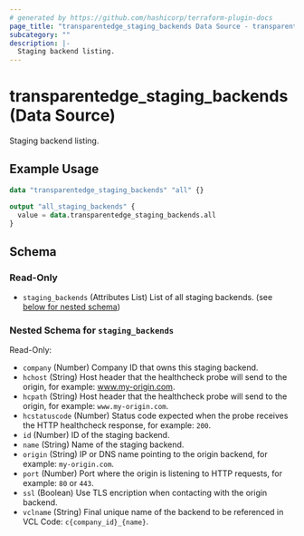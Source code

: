 ```yaml
---
# generated by https://github.com/hashicorp/terraform-plugin-docs
page_title: "transparentedge_staging_backends Data Source - transparentedge"
subcategory: ""
description: |-
  Staging backend listing.
---
```


# transparentedge_staging_backends (Data Source)

Staging backend listing.

## Example Usage

```terraform
data "transparentedge_staging_backends" "all" {}

output "all_staging_backends" {
  value = data.transparentedge_staging_backends.all
}
```

<!-- schema generated by tfplugindocs -->
## Schema

### Read-Only

- `staging_backends` (Attributes List) List of all staging backends. (see [below for nested schema](#nestedatt--staging_backends))

<a id="nestedatt--staging_backends"></a>
### Nested Schema for `staging_backends`

Read-Only:

- `company` (Number) Company ID that owns this staging backend.
- `hchost` (String) Host header that the healthcheck probe will send to the origin, for example: www.my-origin.com.
- `hcpath` (String) Host header that the healthcheck probe will send to the origin, for example: `www.my-origin.com`.
- `hcstatuscode` (Number) Status code expected when the probe receives the HTTP healthcheck response, for example: `200`.
- `id` (Number) ID of the staging backend.
- `name` (String) Name of the staging backend.
- `origin` (String) IP or DNS name pointing to the origin backend, for example: `my-origin.com`.
- `port` (Number) Port where the origin is listening to HTTP requests, for example: `80` or `443`.
- `ssl` (Boolean) Use TLS encription when contacting with the origin backend.
- `vclname` (String) Final unique name of the backend to be referenced in VCL Code: `c{company_id}_{name}`.
